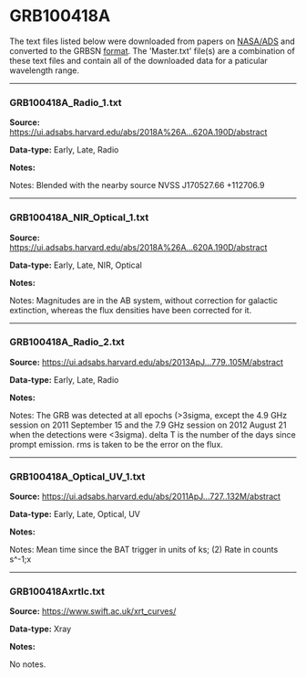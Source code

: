 # GRB100418A

The text files listed below were downloaded from papers on [NASA/ADS](https://ui.adsabs.harvard.edu) and converted to the GRBSN [format](https://github.com/GabrielF98/GRBSNWebtool/tree/master/Webtool/static/SourceData). The 'Master.txt' file(s) are a combination of these text files and contain all of the downloaded data for a paticular wavelength range.

***

### GRB100418A_Radio_1.txt

**Source:** https://ui.adsabs.harvard.edu/abs/2018A%26A...620A.190D/abstract

**Data-type:** Early, Late, Radio

**Notes:**

Notes: Blended with the nearby source NVSS J170527.66 +112706.9


***

### GRB100418A_NIR_Optical_1.txt

**Source:** https://ui.adsabs.harvard.edu/abs/2018A%26A...620A.190D/abstract

**Data-type:** Early, Late, NIR, Optical

**Notes:**

Notes: Magnitudes are in the AB system, without correction for galactic extinction, whereas the flux densities have been corrected for it.


***

### GRB100418A_Radio_2.txt

**Source:** https://ui.adsabs.harvard.edu/abs/2013ApJ...779..105M/abstract

**Data-type:** Early, Late, Radio

**Notes:**

Notes: The GRB was detected at all epochs (>3sigma, except the 4.9 GHz session on 2011 September 15 and the 7.9 GHz session on 2012 August 21 when the detections were <3sigma). delta T is the number of the days since prompt emission. rms is taken to be the error on the flux.


***

### GRB100418A_Optical_UV_1.txt

**Source:** https://ui.adsabs.harvard.edu/abs/2011ApJ...727..132M/abstract

**Data-type:** Early, Late, Optical, UV

**Notes:**

Notes: Mean time since the BAT trigger in units of ks; (2) Rate in counts s^-1;x


***

### GRB100418Axrtlc.txt

**Source:** https://www.swift.ac.uk/xrt_curves/

**Data-type:** Xray

**Notes:**

No notes.